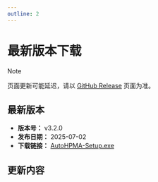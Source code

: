 ```yaml
---
outline: 2
---
```


# 最新版本下载

> [!NOTE]
> 页面更新可能延迟，请以 [GitHub Release](https://github.com/FelixChristian011226/AutoHPMA/releases/tag/v3.2.0) 页面为准。

## 最新版本
- **版本号：** v3.2.0  
- **发布日期：** 2025-07-02
- **下载链接：** [AutoHPMA-Setup.exe](https://github.com/FelixChristian011226/AutoHPMA/releases/download/v3.2.0/AutoHPMA-Setup.exe)

## 更新内容
<!--@include: ./parts/latest-release-body.md-->